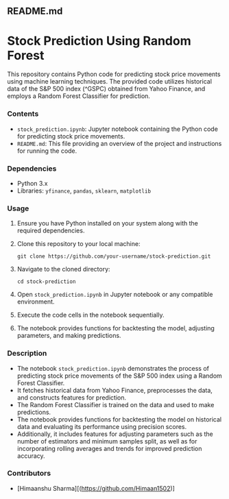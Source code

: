 ## README.md
# Stock Prediction Using Random Forest
This repository contains Python code for predicting stock price movements using machine learning techniques. The provided code utilizes historical data of the S&P 500 index (^GSPC) obtained from Yahoo Finance, and employs a Random Forest Classifier for prediction.

### Contents

- `stock_prediction.ipynb`: Jupyter notebook containing the Python code for predicting stock price movements.
- `README.md`: This file providing an overview of the project and instructions for running the code.

### Dependencies

- Python 3.x
- Libraries: `yfinance`, `pandas`, `sklearn`, `matplotlib`

### Usage

1. Ensure you have Python installed on your system along with the required dependencies.
2. Clone this repository to your local machine:

    ```
    git clone https://github.com/your-username/stock-prediction.git
    ```

3. Navigate to the cloned directory:

    ```
    cd stock-prediction
    ```

4. Open `stock_prediction.ipynb` in Jupyter notebook or any compatible environment.
5. Execute the code cells in the notebook sequentially.
6. The notebook provides functions for backtesting the model, adjusting parameters, and making predictions.

### Description

- The notebook `stock_prediction.ipynb` demonstrates the process of predicting stock price movements of the S&P 500 index using a Random Forest Classifier.
- It fetches historical data from Yahoo Finance, preprocesses the data, and constructs features for prediction.
- The Random Forest Classifier is trained on the data and used to make predictions.
- The notebook provides functions for backtesting the model on historical data and evaluating its performance using precision scores.
- Additionally, it includes features for adjusting parameters such as the number of estimators and minimum samples split, as well as for incorporating rolling averages and trends for improved prediction accuracy.

### Contributors

- [Himaanshu Sharma][(https://github.com/Himaan1502)]
